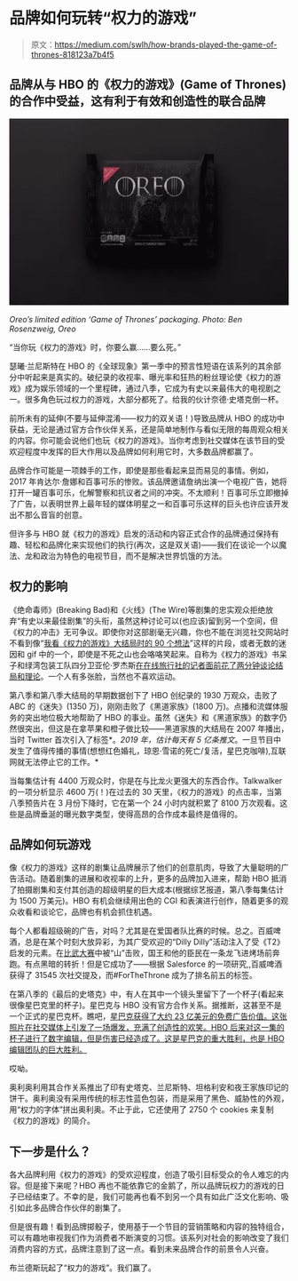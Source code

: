 # 品牌如何玩转“权力的游戏”

> 原文：<https://medium.com/swlh/how-brands-played-the-game-of-thrones-818123a7b4f5>

## 品牌从与 HBO 的《权力的游戏》(Game of Thrones)的合作中受益，这有利于有效和创造性的联合品牌

![](img/13ae1d9aa6b9a8cbec982ae7590064d1.png)

*Oreo’s limited edition ‘Game of Thrones’ packaging. Photo: Ben Rosenzweig, Oreo*

“当你玩《权力的游戏》时，你要么赢……要么死。”

瑟曦·兰尼斯特在 HBO 的《全球现象》第一季中的预言性短语在该系列的其余部分中听起来是真实的。破纪录的收视率、曝光率和狂热的粉丝理论使《权力的游戏》成为娱乐领域的一个里程碑，通过八季，它成为有史以来最伟大的电视剧之一。很多角色玩过权力的游戏，大部分都死了。给我的伙计奈德·史塔克倒一杯。

前所未有的延伸(不要与延伸混淆——权力的双关语！)导致品牌从 HBO 的成功中获益，无论是通过官方合作伙伴关系，还是简单地制作与看似无限的每周观众相关的内容。你可能会说他们也玩《权力的游戏》。当你考虑到社交媒体在该节目的受欢迎程度中发挥的巨大作用以及品牌如何利用它时，大多数品牌都赢了。

品牌合作可能是一项棘手的工作，即使是那些看起来显而易见的事情。例如，2017 年肯达尔·詹娜和百事可乐的惨败。该品牌邀请詹纳出演一个电视广告，她将打开一罐百事可乐，化解警察和抗议者之间的冲突。不太顺利！百事可乐立即撤掉了广告，以表明世界上最年轻的媒体明星之一和百事可乐这样的巨头也许应该开发出不那么音盲的创意。

但许多与 HBO 就《权力的游戏》启发的活动和内容正式合作的品牌通过保持有趣、轻松和品牌化来实现他们的执行(再次，这是双关语)——我们在谈论一个以魔法、龙和政治为特色的电视节目，而不是解决世界饥饿的方法。

## 权力的影响

《绝命毒师》(Breaking Bad)和《火线》(The Wire)等剧集的忠实观众拒绝放弃“有史以来最佳剧集”的头衔，虽然这种讨论可以(也应该)留到另一个空间，但《权力的冲击》无可争议。即使你对这部剧毫无兴趣，你也不能在浏览社交网站时不看到像“[我看《权力的游戏》大结局时的 90 个想法](https://www.buzzfeed.com/andyneuenschwander/90-thoughts-i-had-watching-the-game-of-thrones-fi?ref=hpsplash&utm_source=dlvr.it&utm_medium=twitter)”这样的片段，或者无数的迷因和 gif 中的一个，即使是不死之山也会咯咯笑起来。自称为《权力的游戏》书呆子和绿湾包装工队四分卫亚伦·罗杰斯[在在线旅行社的记者面前花了两分钟谈论结局和理论](https://twitter.com/barstoolsports/status/1130954018270920704)。一个人有多张脸，当然也不喜欢运动。

第八季和第八季大结局的早期数据创下了 HBO 创纪录的 1930 万观众，击败了 ABC 的《迷失》(1350 万)，刚刚击败了《黑道家族》(1800 万)。点播和流媒体服务的突出地位极大地帮助了 HBO 的事业。虽然《迷失》和《黑道家族》的数字仍然很突出，但这是在拿苹果和橙子做比较——黑道家族的大结局在 2007 年播出，当时 Twitter 首次引入了标签*。*2019 年，估计每天有 5 亿条推文*。一旦节目中发生了值得传播的事情(想想红色婚礼，琼恩·雪诺的死亡/复活，星巴克咖啡),互联网就无法停止它的工作。*

当每集估计有 4400 万观众时，你是在与比龙火更强大的东西合作。Talkwalker 的一项分析显示 4600 万(！)在过去的 30 天里，《权力的游戏》的点击率，当第八季预告片在 3 月份下降时，它在第一个 24 小时内就积累了 8100 万次观看。这些是品牌垂涎的曝光数字类型，使得高昂的合作成本最终是值得的。

## 品牌如何玩游戏

像《权力的游戏》这样的剧集让品牌展示了他们的创意肌肉，导致了大量聪明的广告活动。随着剧集的进展和收视率的上升，更多的品牌加入进来，帮助 HBO 抵消了拍摄剧集和支付其创造的超级明星的巨大成本(根据综艺报道，第八季每集估计为 1500 万美元)。HBO 有机会继续用出色的 CGI 和表演进行创作，随着更多的观众收看和谈论它，品牌也有机会抓住机遇。

每个人都看超级碗的广告，对吗？尤其是在爱国者队比赛的时候。总之。百威啤酒，总是在某个时刻大放异彩，为其广受欢迎的“Dilly Dilly”活动注入了受《T2》启发的元素。在[比武大赛](https://www.youtube.com/watch?v=QoLiRI5swVk)中被“山”击败，国王和他的臣民在一条龙飞进烤场前奔跑。有点黑暗的转折！但是它成功了——根据 Salesforce 的一项研究,,百威啤酒获得了 31545 次社交提及，而#ForTheThrone 成为了排名前五的标签。

在第八季的《最后的史塔克》中，有人在其中一个镜头里留下了一个杯子(看起来很像星巴克里的杯子)。星巴克与 HBO 没有官方合作关系。据推断，这甚至不是一个正式的星巴克杯。瞧吧，[星巴克获得了大约 23 亿美元的免费广告价值。这张照片在社交媒体上引发了一场爆发，充满了创造性的欢笑。HBO 后来对这一集的杯子进行了数字编辑，但是伤害已经造成了。这是星巴克的重大胜利，也是 HBO 编辑团队的巨大胜利。](https://www.nbcwashington.com/entertainment/entertainment-news/Starbucks-Got-An-Estimated-23-Billion-in-Free-Advertising-From-Game-of-Thrones-Gaffe-509637371.html)

哎呦。

奥利奥利用其合作关系推出了印有史塔克、兰尼斯特、坦格利安和夜王家族印记的饼干。奥利奥没有采用传统的标志性蓝色包装，而是采用了黑色、威胁性的外观，用“权力的字体”拼出奥利奥。不止于此，它还使用了 2750 个 cookies 来复制《权力的游戏》的简介。

## 下一步是什么？

各大品牌利用《权力的游戏》的受欢迎程度，创造了吸引目标受众的令人难忘的内容。但是接下来呢？HBO 再也不能依靠它的金鹅了，所以品牌玩权力的游戏的日子已经结束了。不幸的是，我们可能再也看不到另一个具有如此广泛文化影响、吸引如此多品牌合作伙伴的剧集了。

但是很有趣！看到品牌掷骰子，使用基于一个节目的营销策略和内容的独特组合，可以有趣地审视我们作为消费者不断演变的习惯。该系列对社会的影响改变了我们消费内容的方式，品牌注意到了这一点。看到未来品牌合作的前景令人兴奋。

布兰德斯玩起了“权力的游戏”。我们赢了。